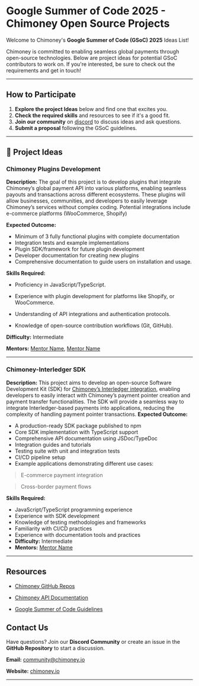 # Google Summer of Code 2025 - Chimoney Open Source Projects

Welcome to Chimoney's **Google Summer of Code (GSoC) 2025** Ideas List! 

Chimoney is committed to enabling seamless global payments through open-source technologies. Below are project ideas for potential GSoC contributors to work on. 
If you're interested, be sure to check out the requirements and get in touch!

---

## How to Participate

1. **Explore the project Ideas** below and find one that excites you.
2. **Check the required skills** and resources to see if it's a good fit.
3. **Join our community** on [discord](https://discord.gg/TsyKnzT4qV) to discuss ideas and ask questions.
4. **Submit a proposal** following the GSoC guidelines.

---

## 📌 Project Ideas

### **Chimoney Plugins Development**
**Description:** 
The goal of this project is to develop plugins that integrate Chimoney’s global payment API into various platforms, enabling seamless payouts and transactions across different ecosystems. These plugins will allow businesses, communities, and developers to easily leverage Chimoney’s services without complex coding. Potential integrations include e-commerce platforms (WooCommerce, Shopify)

**Expected Outcome:** 
- Minimum of 3 fully functional plugins with complete documentation
- Integration tests and example implementations
- Plugin SDK/framework for future plugin development
- Developer documentation for creating new plugins
- Comprehensive documentation to guide users on installation and usage.

  
**Skills Required:**
- Proficiency in JavaScript/TypeScript.

- Experience with plugin development for platforms like Shopify, or WooCommerce.

- Understanding of API integrations and authentication protocols.

- Knowledge of open-source contribution workflows (Git, GitHub).

**Difficulty:** Intermediate

**Mentors:** [Mentor Name](@githubprofile), [Mentor Name](@githubprofile)

---

### **Chimoney-Interledger SDK**
**Description:**
This project aims to develop an open-source Software Development Kit (SDK) for [Chimoney’s Interledger integration](https://chimoney.io/api-use-cases/?activeCategory=4), enabling developers to easily interact with Chimoney’s payment pointer creation and payment transfer functionalities. The SDK will provide a seamless way to integrate Interledger-based payments into applications, reducing the complexity of handling payment pointer transactions.
**Expected Outcome:**
- A production-ready SDK package published to npm
- Core SDK implementation with TypeScript support
- Comprehensive API documentation using JSDoc/TypeDoc
- Integration guides and tutorials
- Testing suite with unit and integration tests
- CI/CD pipeline setup
- Example applications demonstrating different use cases:

>E-commerce payment integration

>Cross-border payment flows

**Skills Required:**
- JavaScript/TypeScript programming experience
- Experience with SDK development
- Knowledge of testing methodologies and frameworks
- Familiarity with CI/CD practices
- Experience with documentation tools and practices
- **Difficulty:** Intermediate
- **Mentors:** [Mentor Name](@githubprofile)

---

## Resources
- [Chimoney GitHub Repos](https://github.com/Chimoney)

- [Chimoney API Documentation](https://chimoney.readme.io/reference/getting-started-with-your-api)
- [Google Summer of Code Guidelines](https://summerofcode.withgoogle.com/)

## Contact Us
Have questions? Join our **Discord Community** or create an issue in the **GitHub Repository** to start a discussion.

**Email:** community@chimoney.io

**Website:** [chimoney.io](https://chimoney.io)

---
